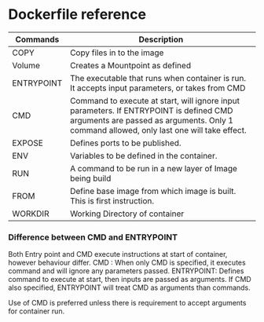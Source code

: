 # Dockerfile reference

| Commands | Description | 
| ------------- | ------------- |
|COPY  | Copy files in to the image|
| Volume    |Creates a Mountpoint as defined|
|ENTRYPOINT|The executable that runs when container is run. It accepts input parameters, or takes from CMD|
|CMD| Command to execute at start, will ignore input parameters. If ENTRYPOINT is defined CMD arguments are passed as arguments. Only 1 command allowed,  only last one will take effect.|
|EXPOSE|Defines ports to be published.|
|ENV|Variables to be defined in the container.|
|RUN  |A command to be run in a new layer of Image being build|
|FROM|Define base image from which image is built. This is first instruction.|
|WORKDIR |Working Directory of container|

### Difference between CMD and ENTRYPOINT
Both Entry point and CMD execute instructions at start of container, however behaviour differ. 
CMD : When only CMD is specified, it executes command and will ignore any parameters passed. 
ENTRYPOINT: Defines command to execute at start, then inputs are passed as arguments. If CMD also specified,  ENTRYPOINT will treat CMD as arguments than commands.

Use of CMD is preferred unless there is requirement to accept arguments for container run. 